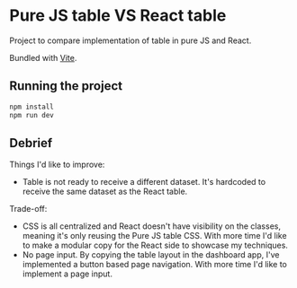 # Pure JS table VS React table

Project to compare implementation of table in pure JS and React.

Bundled with [Vite](https://vitejs.dev/).

## Running the project

```bash
npm install
npm run dev
```

## Debrief

Things I'd like to improve:

- Table is not ready to receive a different dataset. It's hardcoded to receive the same dataset as the React table.

Trade-off:

- CSS is all centralized and React doesn't have visibility on the classes, meaning it's only reusing the Pure JS table CSS. With more time I'd like to make a modular copy for the React side to showcase my techniques.
- No page input. By copying the table layout in the dashboard app, I've implemented a button based page navigation. With more time I'd like to implement a page input.
